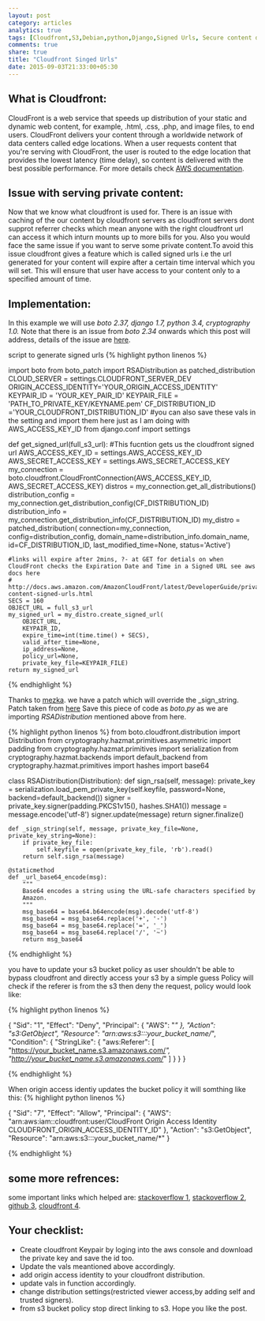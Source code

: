 ```yaml
---
layout: post
category: articles
analytics: true
tags: [Cloudfront,S3,Debian,python,Django,Signed Urls, Secure content distribution, avoid cloudfront hotlinking]
comments: true
share: true
title: "Cloudfront Singed Urls"
date: 2015-09-03T21:33:00+05:30
---
```


What is Cloudfront:
-------------------
CloudFront is a web service that speeds up distribution of your static and dynamic web content, for example, .html, .css, .php,
and image files, to end users. CloudFront delivers your content through a worldwide network of data centers called edge locations.
When a user requests content that you're serving with CloudFront, the user is routed to the edge location that provides the lowest 
latency (time delay), so content is delivered with the best possible performance.
For more details check [AWS documentation](http://docs.aws.amazon.com/AmazonCloudFront/latest/DeveloperGuide/Introduction.html).

Issue with serving private content:
-----------------------------------
Now that we know what cloudfront is used for. There is an issue with caching of the our content by cloudfront servers as cloudfront servers
dont supprot referrer checks which mean anyone with the right cloudfront url can access it which inturn mounts up to more bills for you.
Also you would face the same issue if you want to serve some private content.To avoid this issue cloudfront gives a feature which is called
signed urls i.e the url generated for your content will expire after a certain time interval which you will set. This will ensure that 
user have access to your content only to a specified amount of time.

Implementation:
---------------
In this example we will use *boto 2.37, django 1.7, python 3.4, cryptography 1.0.* Note that there is an issue from *boto 2.34* onwards which this post will
address, details of the issue are [here](https://github.com/boto/boto/issues/2854).

script to generate signed urls
{% highlight python linenos %}

import boto
from boto_patch import RSADistribution as patched_distribution
CLOUD_SERVER = settings.CLOUDFRONT_SERVER_DEV
ORIGIN_ACCESS_IDENTITY='YOUR_ORIGIN_ACCESS_IDENTITY'
KEYPAIR_ID = 'YOUR_KEY_PAIR_ID'
KEYPAIR_FILE = 'PATH_TO_PRIVATE_KEY/KEYNAME.pem'
CF_DISTRIBUTION_ID ='YOUR_CLOUDFRONT_DISTRIBUTION_ID'
#you can also save these vals in the setting and import them here just as I am doing with AWS_ACCESS_KEY_ID
from django.conf import settings

def get_signed_url(full_s3_url):
    #This fucntion gets us the cloudfront signed url
    AWS_ACCESS_KEY_ID = settings.AWS_ACCESS_KEY_ID
    AWS_SECRET_ACCESS_KEY = settings.AWS_SECRET_ACCESS_KEY
    my_connection = boto.cloudfront.CloudFrontConnection(AWS_ACCESS_KEY_ID, AWS_SECRET_ACCESS_KEY)
    distros = my_connection.get_all_distributions()
    distribution_config = my_connection.get_distribution_config(CF_DISTRIBUTION_ID)
    distribution_info = my_connection.get_distribution_info(CF_DISTRIBUTION_ID)
    my_distro = patched_distribution(
        connection=my_connection,
        config=distribution_config,
        domain_name=distribution_info.domain_name,
        id=CF_DISTRIBUTION_ID,
        last_modified_time=None,
        status='Active')

    #links will expire after 2mins, ?- at GET for detials on when CloudFront checks the Expiration Date and Time in a Signed URL see aws docs here
    # http://docs.aws.amazon.com/AmazonCloudFront/latest/DeveloperGuide/private-content-signed-urls.html
    SECS = 160
    OBJECT_URL = full_s3_url
    my_signed_url = my_distro.create_signed_url(
        OBJECT_URL,
        KEYPAIR_ID,
        expire_time=int(time.time() + SECS),
        valid_after_time=None,
        ip_address=None,
        policy_url=None,
        private_key_file=KEYPAIR_FILE)
    return my_signed_url

{% endhighlight %}

Thanks to [mezka](https://github.com/mekza). we have a patch which will override the  _sign_string.
Patch taken from [here](https://github.com/boto/boto/issues/2854#issuecomment-134584217)
Save this piece of code as *boto.py* as we are importing *RSADistribution* mentioned above from here.

{% highlight python linenos %}
from boto.cloudfront.distribution import Distribution
from cryptography.hazmat.primitives.asymmetric import padding
from cryptography.hazmat.primitives import serialization
from cryptography.hazmat.backends import default_backend
from cryptography.hazmat.primitives import hashes
import base64

class RSADistribution(Distribution):
    def sign_rsa(self, message):
        private_key = serialization.load_pem_private_key(self.keyfile, password=None,
                            backend=default_backend())
        signer = private_key.signer(padding.PKCS1v15(), hashes.SHA1())
        message = message.encode('utf-8')
        signer.update(message)
        return signer.finalize()

    def _sign_string(self, message, private_key_file=None, private_key_string=None):
        if private_key_file:
            self.keyfile = open(private_key_file, 'rb').read()
        return self.sign_rsa(message)

    @staticmethod
    def _url_base64_encode(msg):
        """
        Base64 encodes a string using the URL-safe characters specified by
        Amazon.
        """
        msg_base64 = base64.b64encode(msg).decode('utf-8')
        msg_base64 = msg_base64.replace('+', '-')
        msg_base64 = msg_base64.replace('=', '_')
        msg_base64 = msg_base64.replace('/', '~')
        return msg_base64

{% endhighlight %}

you have to update your s3 bucket policy as user shouldn't be able to bypass cloudfront and directly access your s3 by a simple guess
Policy will check if the referer is from the s3 then deny the request, policy would look like:

{% highlight python linenos %}

{
    "Sid": "1",
    "Effect": "Deny",
    "Principal": {
        "AWS": "*"
    },
    "Action": "s3:GetObject",
    "Resource": "arn:aws:s3:::your_bucket_name/*",
    "Condition": {
        "StringLike": {
            "aws:Referer": [
                "https://your_bucket_name.s3.amazonaws.com/*",
                "http://your_bucket_name.s3.amazonaws.com/*"
            ]
        }
    }
}

{% endhighlight %}

When  origin access identiy updates the bucket policy it will somthing like this:
{% highlight python linenos %}

{
    "Sid": "7",
    "Effect": "Allow",
    "Principal": {
        "AWS": "arn:aws:iam::cloudfront:user/CloudFront Origin Access Identity CLOUDFRONT_ORIGIN_ACCESS_IDENTITY_ID"
    },
    "Action": "s3:GetObject",
    "Resource": "arn:aws:s3:::your_bucket_name/*"
}

{% endhighlight %}


some more refrences:
--------------------
some important links which helped are: 
[stackoverflow 1](http://stackoverflow.com/questions/2573919/creating-signed-urls-for-amazon-cloudfront),
[stackoverflow 2](http://stackoverflow.com/questions/11270254/how-to-create-a-signed-cloudfront-url-with-python),
[github 3](https://github.com/boto/boto/issues/2854?_pjax=%23js-repo-pjax-container),
[cloudfront 4](http://boto.readthedocs.org/en/latest/ref/cloudfront.html).

Your checklist:
---------------
* Create cloudfront Keypair by loging into the aws console and download the private key and save the id too.
* Update the vals meantioned above accordingly.
* add origin access identity to your cloudfront distribution.
* update vals in function accordingly.
* change distribution settings(restricted viewer access,by adding self and trusted signers).
* from s3 bucket policy stop direct linking to s3.
Hope you like the post.
